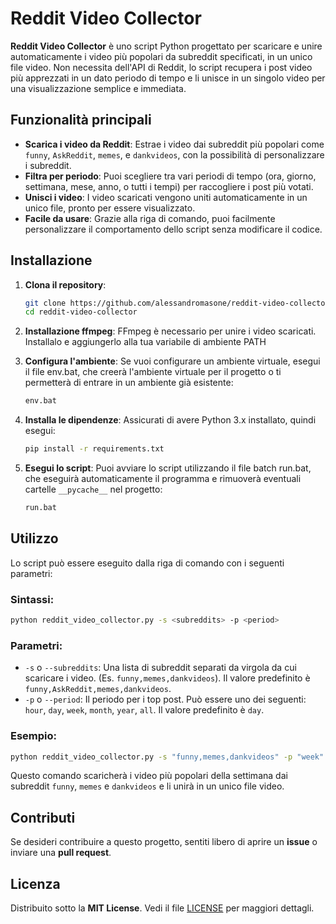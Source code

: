 # Reddit Video Collector

**Reddit Video Collector** è uno script Python progettato per scaricare e unire automaticamente i video più popolari da subreddit specificati, in un unico file video. Non necessita dell'API di Reddit, lo script recupera i post video più apprezzati in un dato periodo di tempo e li unisce in un singolo video per una visualizzazione semplice e immediata.

## Funzionalità principali
- **Scarica i video da Reddit**: Estrae i video dai subreddit più popolari come `funny`, `AskReddit`, `memes`, e `dankvideos`, con la possibilità di personalizzare i subreddit.
- **Filtra per periodo**: Puoi scegliere tra vari periodi di tempo (ora, giorno, settimana, mese, anno, o tutti i tempi) per raccogliere i post più votati.
- **Unisci i video**: I video scaricati vengono uniti automaticamente in un unico file, pronto per essere visualizzato.
- **Facile da usare**: Grazie alla riga di comando, puoi facilmente personalizzare il comportamento dello script senza modificare il codice.

## Installazione

1. **Clona il repository**:
   ```bash
   git clone https://github.com/alessandromasone/reddit-video-collector.git
   cd reddit-video-collector
   ```

2. **Installazione ffmpeg**:
    FFmpeg è necessario per unire i video scaricati. Installalo e aggiungerlo alla tua variabile di ambiente PATH

3. **Configura l'ambiente**:
   Se vuoi configurare un ambiente virtuale, esegui il file env.bat, che creerà l'ambiente virtuale per il progetto o ti permetterà di entrare in un ambiente già esistente:
   ```bash
   env.bat
   ```

4. **Installa le dipendenze**:
   Assicurati di avere Python 3.x installato, quindi esegui:
   ```bash
   pip install -r requirements.txt
   ```

5. **Esegui lo script**:
   Puoi avviare lo script utilizzando il file batch run.bat, che eseguirà automaticamente il programma e rimuoverà eventuali cartelle `__pycache__` nel progetto:
   ```bash
   run.bat
   ```

## Utilizzo

Lo script può essere eseguito dalla riga di comando con i seguenti parametri:

### Sintassi:
```bash
python reddit_video_collector.py -s <subreddits> -p <period>
```

### Parametri:
- `-s` o `--subreddits`: Una lista di subreddit separati da virgola da cui scaricare i video. (Es. `funny,memes,dankvideos`). Il valore predefinito è `funny,AskReddit,memes,dankvideos`.
- `-p` o `--period`: Il periodo per i top post. Può essere uno dei seguenti: `hour`, `day`, `week`, `month`, `year`, `all`. Il valore predefinito è `day`.

### Esempio:
```bash
python reddit_video_collector.py -s "funny,memes,dankvideos" -p "week"
```

Questo comando scaricherà i video più popolari della settimana dai subreddit `funny`, `memes` e `dankvideos` e li unirà in un unico file video.

## Contributi

Se desideri contribuire a questo progetto, sentiti libero di aprire un **issue** o inviare una **pull request**.

## Licenza

Distribuito sotto la **MIT License**. Vedi il file [LICENSE](LICENSE) per maggiori dettagli.